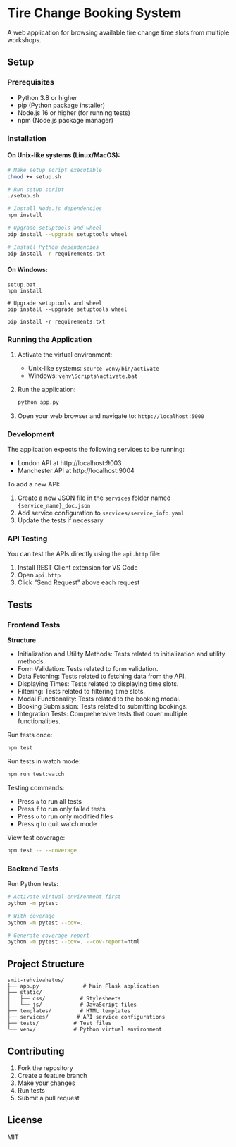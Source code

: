 # Tire Change Booking System

A web application for browsing available tire change time slots from multiple workshops.

## Setup

### Prerequisites
- Python 3.8 or higher
- pip (Python package installer)
- Node.js 16 or higher (for running tests)
- npm (Node.js package manager)

### Installation

#### On Unix-like systems (Linux/MacOS):
```bash
# Make setup script executable
chmod +x setup.sh

# Run setup script
./setup.sh

# Install Node.js dependencies
npm install

# Upgrade setuptools and wheel
pip install --upgrade setuptools wheel

# Install Python dependencies
pip install -r requirements.txt
```

#### On Windows:
```batch
setup.bat
npm install

# Upgrade setuptools and wheel
pip install --upgrade setuptools wheel

pip install -r requirements.txt
```

### Running the Application

1. Activate the virtual environment:
   - Unix-like systems: `source venv/bin/activate`
   - Windows: `venv\Scripts\activate.bat`

2. Run the application:
   ```bash
   python app.py
   ```

3. Open your web browser and navigate to: `http://localhost:5000`

### Development

The application expects the following services to be running:
- London API at http://localhost:9003
- Manchester API at http://localhost:9004

To add a new API:
1. Create a new JSON file in the `services` folder named `{service_name}_doc.json`
2. Add service configuration to `services/service_info.yaml`
3. Update the tests if necessary

### API Testing
You can test the APIs directly using the `api.http` file:
1. Install REST Client extension for VS Code
2. Open `api.http`
3. Click "Send Request" above each request

## Tests

### Frontend Tests

**Structure**
- Initialization and Utility Methods: Tests related to initialization and utility methods.
- Form Validation: Tests related to form validation.
- Data Fetching: Tests related to fetching data from the API.
- Displaying Times: Tests related to displaying time slots.
- Filtering: Tests related to filtering time slots.
- Modal Functionality: Tests related to the booking modal.
- Booking Submission: Tests related to submitting bookings.
- Integration Tests: Comprehensive tests that cover multiple functionalities.

Run tests once:
```bash
npm test
```

Run tests in watch mode:
```bash
npm run test:watch
```

Testing commands:
- Press `a` to run all tests
- Press `f` to run only failed tests
- Press `o` to run only modified files
- Press `q` to quit watch mode

View test coverage:
```bash
npm test -- --coverage
```

### Backend Tests

Run Python tests:
```bash
# Activate virtual environment first
python -m pytest

# With coverage
python -m pytest --cov=.

# Generate coverage report
python -m pytest --cov=. --cov-report=html
```

## Project Structure

```
smit-rehvivahetus/
├── app.py              # Main Flask application
├── static/
│   ├── css/           # Stylesheets
│   └── js/            # JavaScript files
├── templates/         # HTML templates
├── services/         # API service configurations
├── tests/           # Test files
└── venv/            # Python virtual environment
```

## Contributing

1. Fork the repository
2. Create a feature branch
3. Make your changes
4. Run tests
5. Submit a pull request

## License

MIT